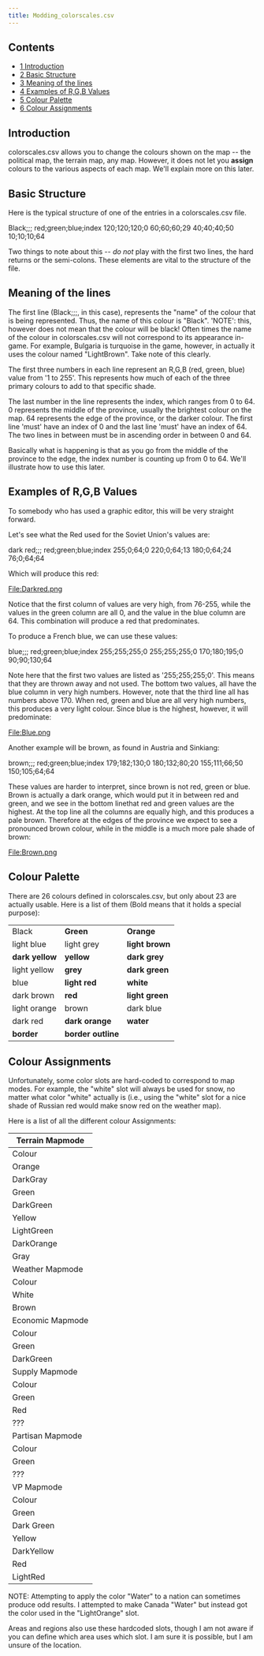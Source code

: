 ```yaml
---
title: Modding_colorscales.csv
---
```

 Contents
--------

*   [1 Introduction](#Introduction)
*   [2 Basic Structure](#Basic_Structure)
*   [3 Meaning of the lines](#Meaning_of_the_lines)
*   [4 Examples of R,G,B Values](#Examples_of_R.2CG.2CB_Values)
*   [5 Colour Palette](#Colour_Palette)
*   [6 Colour Assignments](#Colour_Assignments)

Introduction
------------

colorscales.csv allows you to change the colours shown on the map -- the political map, the terrain map, any map. However, it does not let you **assign** colours to the various aspects of each map. We'll explain more on this later.

Basic Structure
---------------

Here is the typical structure of one of the entries in a colorscales.csv file.

Black;;; red;green;blue;index 120;120;120;0 60;60;60;29 40;40;40;50 10;10;10;64 

Two things to note about this -- _do not_ play with the first two lines, the hard returns or the semi-colons. These elements are vital to the structure of the file.

Meaning of the lines
--------------------

The first line (Black;;;, in this case), represents the "name" of the colour that is being represented. Thus, the name of this colour is "Black". 'NOTE': this, however does not mean that the colour will be black! Often times the name of the colour in colorscales.csv will not correspond to its appearance in-game. For example, Bulgaria is turquoise in the game, however, in actually it uses the colour named "LightBrown". Take note of this clearly.

The first three numbers in each line represent an R,G,B (red, green, blue) value from '1 to 255'. This represents how much of each of the three primary colours to add to that specific shade.

The last number in the line represents the index, which ranges from 0 to 64. 0 represents the middle of the province, usually the brightest colour on the map. 64 represents the edge of the province, or the darker colour. The first line 'must' have an index of 0 and the last line 'must' have an index of 64. The two lines in between must be in ascending order in between 0 and 64.

Basically what is happening is that as you go from the middle of the province to the edge, the index number is counting up from 0 to 64. We'll illustrate how to use this later.

Examples of R,G,B Values
------------------------

To somebody who has used a graphic editor, this will be very straight forward.

Let's see what the Red used for the Soviet Union's values are:

dark red;;; red;green;blue;index 255;0;64;0 220;0;64;13 180;0;64;24 76;0;64;64 

Which will produce this red:

[File:Darkred.png](/wiki/index.php?title=Special:Upload&wpDestFile=Darkred.png "File:Darkred.png")

Notice that the first column of values are very high, from 76-255, while the values in the green column are all 0, and the value in the blue column are 64. This combination will produce a red that predominates.

To produce a French blue, we can use these values:

blue;;; red;green;blue;index 255;255;255;0 255;255;255;0 170;180;195;0 90;90;130;64 

Note here that the first two values are listed as '255;255;255;0'. This means that they are thrown away and not used. The bottom two values, all have the blue column in very high numbers. However, note that the third line all has numbers above 170. When red, green and blue are all very high numbers, this produces a very light colour. Since blue is the highest, however, it will predominate:

[File:Blue.png](/wiki/index.php?title=Special:Upload&wpDestFile=Blue.png "File:Blue.png")

Another example will be brown, as found in Austria and Sinkiang:

brown;;; red;green;blue;index 179;182;130;0 180;132;80;20 155;111;66;50 150;105;64;64 

These values are harder to interpret, since brown is not red, green or blue. Brown is actually a dark orange, which would put it in between red and green, and we see in the bottom linethat red and green values are the highest. At the top line all the columns are equally high, and this produces a pale brown. Therefore at the edges of the province we expect to see a pronounced brown colour, while in the middle is a much more pale shade of brown:

[File:Brown.png](/wiki/index.php?title=Special:Upload&wpDestFile=Brown.png "File:Brown.png")

Colour Palette
--------------

There are 26 colours defined in colorscales.csv, but only about 23 are actually usable. Here is a list of them (Bold means that it holds a special purpose):

<table width="100%"><tbody><tr><td>Black</td><td><b>Green</b></td><td><b>Orange</b></td></tr><tr><td>light blue</td><td>light grey</td><td><b>light brown</b></td></tr><tr><td><b>dark yellow</b></td><td><b>yellow</b></td><td><b>dark grey</b></td></tr><tr><td>light yellow</td><td><b>grey</b></td><td><b>dark green</b></td></tr><tr><td>blue</td><td><b>light red</b></td><td><b>white</b></td></tr><tr><td>dark brown</td><td><b>red</b></td><td><b>light green</b></td></tr><tr><td>light orange</td><td>brown</td><td>dark blue</td></tr><tr><td>dark red</td><td><b>dark orange</b></td><td><b>water</b></td></tr><tr><td><b>border</b></td><td><b>border outline</b></td></tr></tbody></table>

Colour Assignments
------------------

Unfortunately, some color slots are hard-coded to correspond to map modes. For example, the "white" slot will always be used for snow, no matter what color "white" actually is (i.e., using the "white" slot for a nice shade of Russian red would make snow red on the weather map).

Here is a list of all the different colour Assignments:

| Terrain Mapmode |
| --- |
| Colour | Used For |
| Orange | Clear |
| DarkGray | Urban |
| Green | Forest |
| DarkGreen | Jungle |
| Yellow | Desert |
| LightGreen | Marsh |
| DarkOrange | Hills |
| Gray | Mountains |
| Weather Mapmode |
| Colour | Used For |
| White | Snow |
| Brown | Mud |
| Economic Mapmode |
| Colour | Used For |
| Green | Has at least one industry |
| DarkGreen | Has no industry |
| Supply Mapmode |
| Colour | Used For |
| Green | In Supply |
| Red | Out of Supply |
| ??? | Seazone with a Convoy |
| Partisan Mapmode |
| Colour | Used For |
| Green | Negligible or no partisan activity |
| ??? | Moderate or severe partisan activity is marked as shades of red |
| VP Mapmode |
| Colour | Used For |
| Green | Friendly province with a few Victory Pionts |
| Dark Green | Friendly province with many Victory Points |
| Yellow | Neutral province with a few Victory Points |
| DarkYellow | Neutral province with many Victory Points |
| Red | Enemy province with a few Victory Points |
| LightRed | Enemy province with many Victory Points |

NOTE: Attempting to apply the color "Water" to a nation can sometimes produce odd results. I attempted to make Canada "Water" but instead got the color used in the "LightOrange" slot.

Areas and regions also use these hardcoded slots, though I am not aware if you can define which area uses which slot. I am sure it is possible, but I am unsure of the location.
